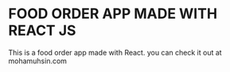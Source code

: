 # FOOD ORDER APP MADE WITH REACT JS

This is a food order app made with React.
you can check it out at mohamuhsin.com









 







